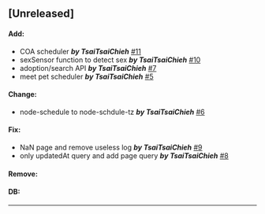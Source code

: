 ## [Unreleased]
#### Add:
-  COA scheduler ***by TsaiTsaiChieh*** [#11](https://github.com/TsaiTsaiChieh/Love-Never-Stray/pull/11)
-  sexSensor function to detect sex ***by TsaiTsaiChieh*** [#10](https://github.com/TsaiTsaiChieh/Love-Never-Stray/pull/10)
-  adoption/search API ***by TsaiTsaiChieh*** [#7](https://github.com/TsaiTsaiChieh/Love-Never-Stray/pull/7)
-  meet pet scheduler ***by TsaiTsaiChieh*** [#5](https://github.com/TsaiTsaiChieh/Love-Never-Stray/pull/5)
#### Change: 
-  node-schedule to node-schdule-tz ***by TsaiTsaiChieh*** [#6](https://github.com/TsaiTsaiChieh/Love-Never-Stray/pull/6)
#### Fix:
-  NaN page and remove useless log ***by TsaiTsaiChieh*** [#9](https://github.com/TsaiTsaiChieh/Love-Never-Stray/pull/9)
-  only updatedAt query and add page query ***by TsaiTsaiChieh*** [#8](https://github.com/TsaiTsaiChieh/Love-Never-Stray/pull/8)
#### Remove:
#### DB:
***
<!-- ## [Unreleased]
#### Add:
#### Change: 
#### Fix:
#### Remove:
#### DB: -->